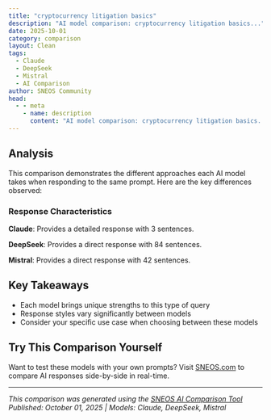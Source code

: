 ```yaml
---
title: "cryptocurrency litigation basics"
description: "AI model comparison: cryptocurrency litigation basics..."
date: 2025-10-01
category: comparison
layout: Clean
tags:
  - Claude
  - DeepSeek
  - Mistral
  - AI Comparison
author: SNEOS Community
head:
  - - meta
    - name: description
      content: "AI model comparison: cryptocurrency litigation basics..."
---
```


<ChatComparison
  title="cryptocurrency litigation basics"
  prompt="cryptocurrency litigation basics"
  :responses='{
    "Claude": "# Cryptocurrency Litigation Basics\n\n## Common Types of Crypto Litigation\n\n### **Regulatory Enforcement**\n- SEC securities violations (unregistered offerings, fraud)\n- CFTC commodity trading violations\n- Anti-money laundering (AML) violations\n- Tax evasion and reporting failures\n\n### **Civil Disputes**\n- Investor fraud and misrepresentation\n- Exchange hacks and security breaches\n- Contract disputes (smart contracts, ICOs)\n- Employment disputes in crypto companies\n- Intellectual property disputes\n\n### **Criminal Cases**\n- Money laundering and terrorism financing\n- Market manipulation\n- Ponzi schemes and fraudulent projects\n- Ransomware and cybercrime\n\n## Key Legal Challenges\n\n### **Jurisdictional Issues**\n- Cross-border transactions and regulatory conflicts\n- Determining proper venue for disputes\n- Service of process difficulties\n\n### **Asset Recovery**\n- Tracing cryptocurrency transactions\n- Freezing and seizing digital assets\n- Recovering assets from exchanges or wallets\n\n### **Evidence Collection**\n- Blockchain forensics and analysis\n- Preserving digital evidence\n- Expert witness requirements\n\n## Regulatory Landscape\n\n### **Federal Agencies**\n- **SEC**: Securities regulation\n- **CFTC**: Commodities oversight  \n- **FinCEN**: AML compliance\n- **IRS**: Tax enforcement\n- **DOJ**: Criminal prosecution\n\n### **Key Legal Questions**\n- When is a cryptocurrency a security?\n- Regulatory classification of different tokens\n- Smart contract legal enforceability\n\n## Litigation Strategies\n\n### **For Plaintiffs**\n- Document blockchain transactions thoroughly\n- Engage forensic cryptocurrency experts\n- Consider class action possibilities\n- Address jurisdictional challenges early\n\n### **For Defendants**\n- Challenge regulatory jurisdiction\n- Argue decentralization and lack of control\n- Raise statute of limitations defenses\n- Contest asset freezing orders\n\n## Special Considerations\n\n- **Technical expertise** required for legal teams\n- **Rapidly evolving** regulatory environment\n- **High-stakes** nature of many disputes\n- **International coordination** often necessary\n\n*This overview covers general concepts. Cryptocurrency law is complex and rapidly evolving - always consult qualified legal counsel for specific situations.*",
    "DeepSeek": "Of course. Here is a comprehensive overview of the basics of cryptocurrency litigation, broken down into key areas.\n\n### Core Concept: What is Cryptocurrency Litigation?\nCryptocurrency litigation involves legal disputes where digital assets (cryptocurrencies, tokens, NFTs) are the subject matter, the underlying technology (blockchain, smart contracts) is central to the claim, or the parties are involved in the digital asset industry. It\u0027s a rapidly evolving field that blends traditional legal principles with novel technological challenges.\n\n---\n\n### 1. Common Types of Cryptocurrency Lawsuits\n\nLitigation in this space generally falls into a few major categories:\n\n#### A. Regulatory Enforcement Actions\nThese are not private lawsuits but actions brought by government agencies. They are some of the most significant cases shaping the industry.\n*   **Securities and Exchange Commission (SEC):** Sues entities for offering and selling unregistered securities (e.g., the cases against **Ripple**, **Coinbase**, and **Binance**). The key question is whether a digital asset is an \u0022investment contract\u0022 under the **Howey Test**.\n*   **Commodity Futures Trading Commission (CFTC):** Treats many cryptocurrencies (like Bitcoin and Ethereum) as commodities. They pursue cases involving fraud, market manipulation, and unregistered derivatives trading (e.g., cases against **FTX** executives).\n*   **Financial Crimes Enforcement Network (FinCEN):** Focuses on violations of Anti-Money Laundering (AML) and Know Your Customer (KYC) regulations.\n\n#### B. Fraud and Misrepresentation\n*   **Pump-and-Dump Schemes:** Organizers artificially inflate a token\u0027s price before selling, leaving other investors with losses.\n*   **Rug Pulls:** Developers abandon a project and take investors\u0027 funds, often seen in DeFi.\n*   **False Promises/White Paper Fraud:** Suits alleging that project founders made material misstatements or omissions in their promotional materials about the technology, team, or project viability.\n\n#### C. Breach of Contract and Smart Contract Disputes\n*   **Traditional Contracts:** Disputes over terms of agreements for services like trading, lending, or staking on centralized platforms.\n*   **Smart Contracts:** A novel area. Disputes arise not from ambiguous language, but from code that functions in an unexpected or exploitable way. The legal question is: **Is the code the final, binding contract?** Litigation often centers on whether an exploit was a valid execution of the contract or a theft.\n\n#### D. Theft, Hacks, and Conversion\n*   **Exchange Hacks:** Lawsuits against exchanges for failing to secure customer funds.\n*   **Individual Wallet Hacks:** Suits to trace and recover stolen funds, often involving **attachment orders** (freezing assets) on exchanges where the stolen crypto has been sent.\n*   **Phishing and Scams:** Victims sue to identify and recover funds from scammers.\n\n#### E. Intellectual Property (IP) Disputes\n*   **Trademark:** Using a well-known brand name for a token or project without permission.\n*   **Copyright:** Disputes over the source code of a protocol or the artwork of an NFT.\n*   **Patents:** Lawsuits over patented blockchain technologies.\n\n#### F. Consumer Protection Class Actions\nThese are widespread lawsuits on behalf of large groups of investors who suffered losses due to a platform\u0027s failure, fraudulent ICO, or deceptive practices.\n\n---\n\n### 2. Key Procedural and Jurisdictional Challenges\n\nThis is where crypto litigation gets particularly complex.\n\n#### A. Jurisdiction (Who can hear the case?)\n*   **Decentralized Parties:** How do you sue a **Decentralized Autonomous Organization (DAO)** or a pseudonymous developer? Courts are grappling with how to establish personal jurisdiction over entities with no physical presence.\n*   **Global Nature:** Plaintiffs, defendants, and exchanges are often spread across the globe. Determining the proper venue is a major hurdle.\n\n#### B. Service of Process (How do you notify the defendant?)\nServing a lawsuit to a pseudonymous \u0022Satoshi Nakamoto\u0022 type or a DAO with no legal address is a foundational challenge that plaintiffs must overcome before a case can even proceed.\n\n#### C. Identification and Discovery\n*   **Pseudonymity:** A key hurdle is linking a blockchain wallet address to a real-world identity (\u0022doxxing\u0022).\n*   **Discovery Process:** Once a suit is filed, parties can use legal tools to subpoena information from **Centralized Exchanges (CEXs)**, **ISPs (Internet Service Providers)**, and other third parties to identify defendants and trace funds.\n\n---\n\n### 3. Unique Evidentiary Issues\n\n#### The Blockchain as Evidence\n*   **Blockchain Data:** The public ledger is a powerful, immutable source of evidence. It can show the flow of funds from a victim\u0027s wallet to an exchange.\n*   **Admissibility:** Getting blockchain data into court often requires an expert witness to authenticate the data and explain it to the judge and jury. Services like **Chainalysis** and **CipherTrace** are often used to analyze and present blockchain evidence.\n\n---\n\n### 4. Potential Defendants and Plaintiffs\n\n| Potential Plaintiffs | Potential Defendants |\n| :--- | :--- |\n| **Individual Investors** | **Centralized Exchanges** (e.g., Binance, Coinbase) |\n| **Class Action Groups** | **Token Issuers/Developers** |\n| **Government Agencies** (SEC, CFTC) | **DeFi Protocols \u0026 DAOs** |\n| **Bankruptcy Estates** (e.g., FTX, Celsius) | **Investment Funds \u0026 Promoters** |\n| **Platforms** (suing competitors) | **Miners/Validators** (less common) |\n\n---\n\n### 5. Potential Outcomes and Remedies\n\n*   **Monetary Damages:** Compensation for lost funds.\n*   **Injunctions:** Court orders to stop a certain activity (e.g., halting a token sale).\n*   **Disgorgement of Profits:** Forcing defendants to give up ill-gotten gains.\n*   **Rescission:** Allowing investors to cancel their investment and get their money back.\n*   **Appointment of a Receiver:** To take control of and manage assets for the benefit of victims.\n\n### Key Takeaways for Beginners\n\n1.  **It\u0027s a Legal Frontier:** The law is struggling to keep up with the technology. Outcomes can be unpredictable.\n2.  **Regulation by Enforcement:** In the U.S., much of the \u0022law\u0022 is being written not by new legislation, but through SEC and CFTC enforcement actions.\n3.  **Pseudonymity is Not Anonymity:** While users are pseudonymous, sophisticated forensic tools and legal processes can often de-anonymize them.\n4.  **Jurisdiction is Everything:** A huge part of the legal battle is simply figuring out where a case can be heard and who it can be brought against.\n5.  **The Code is (Often) the Contract:** In DeFi, the smart contract code dictates the terms, creating a \u0022code is law\u0022 paradigm that courts are now being asked to interpret.\n\nIf you are involved in a potential cryptocurrency dispute, it is essential to consult with an attorney who has specific experience in this niche and rapidly changing area of law.",
    "Mistral": "Cryptocurrency litigation involves legal disputes related to the use, trading, and regulation of digital currencies. Here are some basics to help you understand the landscape:\n\n### 1. **Types of Cryptocurrency Litigation**\n   - **Fraud and Scams:** Cases involving Ponzi schemes, ICO (Initial Coin Offering) scams, and other fraudulent activities.\n   - **Regulatory Compliance:** Disputes related to compliance with securities laws, anti-money laundering (AML) regulations, and other financial regulations.\n   - **Contract Disputes:** Issues arising from smart contracts, breach of contract, and other contractual agreements.\n   - **Intellectual Property:** Disputes over patents, trademarks, and copyrights related to cryptocurrency technology.\n   - **Cybersecurity:** Cases involving hacking, theft of digital assets, and data breaches.\n   - **Taxation:** Disputes related to the tax treatment of cryptocurrency transactions and holdings.\n\n### 2. **Key Legal Issues**\n   - **Jurisdiction:** Determining which court has the authority to hear the case, especially given the global nature of cryptocurrencies.\n   - **Classification:** Whether a cryptocurrency is considered a security, commodity, or currency, which affects regulatory oversight.\n   - **Anonymity:** The pseudonymous nature of cryptocurrencies can complicate legal proceedings, especially in identifying parties and tracing transactions.\n   - **Enforcement:** Challenges in enforcing judgments, particularly in cross-border cases.\n\n### 3. **Regulatory Bodies**\n   - **Securities and Exchange Commission (SEC):** Oversees securities laws and has been active in regulating ICOs and other cryptocurrency offerings.\n   - **Commodity Futures Trading Commission (CFTC):** Regulates commodities and has jurisdiction over certain cryptocurrencies like Bitcoin.\n   - **Financial Crimes Enforcement Network (FinCEN):** Ensures compliance with AML regulations.\n   - **Internal Revenue Service (IRS):** Oversees taxation of cryptocurrency transactions.\n\n### 4. **Legal Precedents**\n   - **SEC v. Telegram Group Inc.:** A landmark case where the SEC successfully argued that Telegram\u0027s GRAM tokens were securities, leading to the termination of the project.\n   - **SEC v. Ripple Labs Inc.:** An ongoing case where the SEC alleges that Ripple\u0027s XRP tokens are unregistered securities.\n\n### 5. **Legal Strategies**\n   - **Due Diligence:** Conducting thorough investigations to ensure compliance with regulations and to avoid potential legal pitfalls.\n   - **Documentation:** Maintaining comprehensive records of all transactions, agreements, and communications.\n   - **Expert Witnesses:** Utilizing experts in cryptocurrency and blockchain technology to support legal arguments.\n   - **Mediation and Arbitration:** Exploring alternative dispute resolution methods to avoid lengthy and costly litigation.\n\n### 6. **Emerging Trends**\n   - **Decentralized Finance (DeFi):** Increasing litigation related to DeFi platforms, including issues of liability and regulatory compliance.\n   - **Non-Fungible Tokens (NFTs):** Legal disputes over ownership, authenticity, and intellectual property rights.\n   - **Stablecoins:** Regulatory scrutiny and potential litigation related to stablecoins and their backing assets.\n\n### 7. **International Considerations**\n   - **Cross-Border Enforcement:** Challenges in enforcing judgments across different jurisdictions.\n   - **Regulatory Differences:** Variations in how different countries regulate cryptocurrencies, affecting legal strategies and outcomes.\n\n### 8. **Best Practices**\n   - **Legal Counsel:** Consulting with legal experts who specialize in cryptocurrency and blockchain law.\n   - **Compliance Programs:** Implementing robust compliance programs to ensure adherence to relevant regulations.\n   - **Risk Management:** Developing risk management strategies to mitigate potential legal risks.\n\nUnderstanding these basics can help navigate the complexities of cryptocurrency litigation and ensure compliance with legal and regulatory requirements."
  }'
  published-date="23:45"
/>

## Analysis

This comparison demonstrates the different approaches each AI model takes when responding to the same prompt. Here are the key differences observed:

### Response Characteristics

**Claude**: Provides a detailed response with 3 sentences. 

**DeepSeek**: Provides a direct response with 84 sentences. 

**Mistral**: Provides a direct response with 42 sentences. 

## Key Takeaways

- Each model brings unique strengths to this type of query
- Response styles vary significantly between models
- Consider your specific use case when choosing between these models

## Try This Comparison Yourself

Want to test these models with your own prompts? Visit [SNEOS.com](https://sneos.com) to compare AI responses side-by-side in real-time.

---

*This comparison was generated using the [SNEOS AI Comparison Tool](https://sneos.com)*
*Published: October 01, 2025 | Models: Claude, DeepSeek, Mistral*
